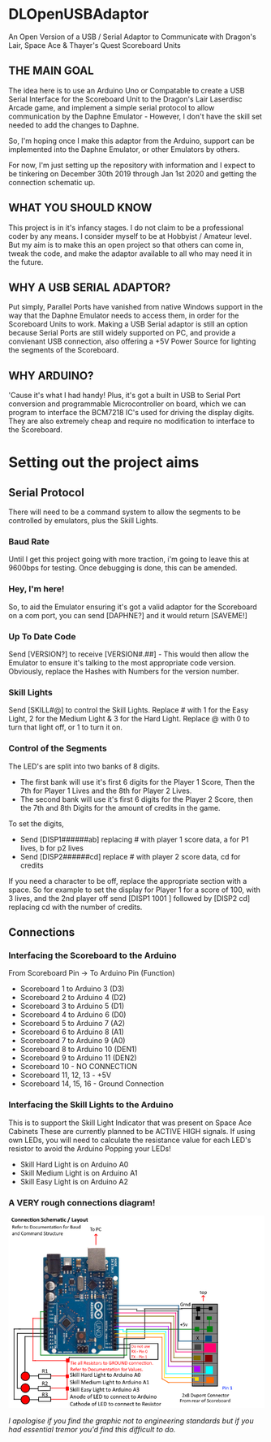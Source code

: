 # DLOpenUSBAdaptor
An Open Version of a USB / Serial Adaptor to Communicate with Dragon's Lair, Space Ace &amp; Thayer's Quest Scoreboard Units

## THE MAIN GOAL 
The idea here is to use an Arduino Uno or Compatable to create a USB Serial Interface for the Scoreboard Unit to the Dragon's Lair Laserdisc Arcade game, and implement a simple serial protocol to allow communication by the Daphne Emulator - However, I don't have the skill set needed to add the changes to Daphne. 

So, I'm hoping once I make this adaptor from the Arduino, support can be implemented into the Daphne Emulator, or other Emulators by others.

For now, I'm just setting up the repository with information and I expect to be tinkering on December 30th 2019 through Jan 1st 2020 and getting the connection schematic up.

## WHAT YOU SHOULD KNOW
This project is in it's infancy stages. I do not claim to be a professional coder by any means. I consider myself to be at Hobbyist / Amateur level. But my aim is to make this an open project so that others can come in, tweak the code, and make the adaptor available to all who may need it in the future.

## WHY A USB SERIAL ADAPTOR?
Put simply, Parallel Ports have vanished from native Windows support in the way that the Daphne Emulator needs to access them, in order for the Scoreboard Units to work. Making a USB Serial adaptor is still an option because Serial Ports are still widely supported on PC, and provide a convienant USB connection, also offering a +5V Power Source for lighting the segments of the Scoreboard. 

## WHY ARDUINO?
'Cause it's what I had handy! Plus, it's got a built in USB to Serial Port conversion and programmable Microcontroller on board, which we can program to interface the BCM7218 IC's used for driving the display digits. They are also extremely cheap and require no modification to interface to the Scoreboard.


# Setting out the project aims

## Serial Protocol
There will need to be a command system to allow the segments to be controlled by emulators, plus the Skill Lights.

### Baud Rate
Until I get this project going with more traction, i'm going to leave this at 9600bps for testing. Once debugging is done, this can be amended.

### Hey, I'm here!
So, to aid the Emulator ensuring it's got a valid adaptor for the Scoreboard on a com port, you can send
[DAPHNE?] and it would return [SAVEME!]

### Up To Date Code
Send [VERSION?] to receive [VERSION#.##] - This would then allow the Emulator to ensure it's talking to the most appropriate code version. Obviously, replace the Hashes with Numbers for the version number.

### Skill Lights
Send [SKILL#@] to control the Skill Lights. Replace # with 1 for the Easy Light, 2 for the Medium Light & 3 for the Hard Light. Replace @ with 0 to turn that light off, or 1 to turn it on.

### Control of the Segments
The LED's are split into two banks of 8 digits.
* The first bank will use it's first 6 digits for the Player 1 Score, Then the 7th for Player 1 Lives and the 8th for Player 2 Lives.
* The second bank will use it's first 6 digits for the Player 2 Score, then the 7th and 8th Digits for the amount of credits in the game.

To set the digits, 

* Send [DISP1######ab] replacing # with player 1 score data, a for P1 lives, b for p2 lives
* Send [DISP2######cd] replace # with player 2 score data, cd for credits

If you need a character to be off, replace the appropriate section with a space. 
So for example to set the display for Player 1 for a score of 100, with 3 lives, and the 2nd player off send [DISP1   1001 ] followed by [DISP2      cd] replacing cd with the number of credits.

## Connections

### Interfacing the Scoreboard to the Arduino
From Scoreboard Pin -> To Arduino Pin (Function)
* Scoreboard 1 to Arduino 3 (D3)
* Scoreboard 2 to Arduino 4 (D2)
* Scoreboard 3 to Arduino 5 (D1)
* Scoreboard 4 to Arduino 6 (D0)
* Scoreboard 5 to Arduino 7 (A2)
* Scoreboard 6 to Arduino 8 (A1)
* Scoreboard 7 to Arduino 9 (A0)
* Scoreboard 8 to Arduino 10 (DEN1)
* Scoreboard 9 to Arduino 11 (DEN2)
* Scoreboard 10 - NO CONNECTION
* Scoreboard 11, 12, 13 - +5V
* Scoreboard 14, 15, 16 - Ground Connection

### Interfacing the Skill Lights to the Arduino
This is to support the Skill Light Indicator that was present on Space Ace Cabinets
These are currently planned to be ACTIVE HIGH signals. If using own LEDs, you will need to calculate the resistance value for each LED's resistor to avoid the Arduino Popping your LEDs!

* Skill Hard Light is on Arduino A0
* Skill Medium Light is on Arduino A1
* Skill Easy Light is on Arduino A2


### A VERY rough connections diagram!
![Image of Connections](https://github.com/jonharriscoding/DLOpenUSBAdaptor/blob/master/dl_adaptor.png)

*I apologise if you find the graphic not to engineering standards but if you had essential tremor you'd find this difficult to do.*
